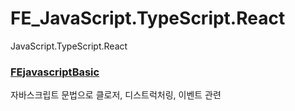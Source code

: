 # FE_JavaScript.TypeScript.React
JavaScript.TypeScript.React


### [FEjavascriptBasic](https://github.com/Hwater00/FE_JavaScript.TypeScript.React/tree/main/FEjavascriptBasic) ###
 자바스크립트 문법으로 클로저, 디스트럭처링, 이벤트 관련
